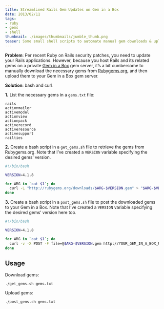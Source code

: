```yaml
---
title: Streamlined Rails Gem Updates on Gem in a Box
date: 2013/02/11
tags:
- ruby
- gems
- shell
thumbnail: ./images/thumbnails/jumble_thumb.png
teaser: Some small shell scripts to automate manual gem downloads & uploads.
---
```


<strong>Problem</strong>: Per recent Ruby on Rails security patches, you need to update your Rails applications. However, because you host Rails and its related gems on a private <a href="https://github.com/cwninja/geminabox">Gem in a Box</a> gem server, it&#8217;s a bit cumbersome to manually download the necessary gems from <a href="http://rubygems.org">Rubygems.org</a>, and then upload them to your Gem in a Box gem server.

<strong>Solution</strong>: bash and curl.

<b>1.</b> List the necessary gems in a <code>gems.txt</code> file:

```
rails
actionmailer
activemodel
actionview
actionpack
activerecord
activeresource
activesupport
railties
```

<b>2.</b> Create a bash script in a <code>get_gems.sh</code> file to retrieve the gems from Rubygems.org. Note that I&#8217;ve created a <code>VERSION</code> variable specifying the desired gems&#8217; version.

```bash
#!/bin/bash

VERSION=4.1.8

for ARG in `cat $1`; do
  curl -L "http://rubygems.org/downloads/$ARG-$VERSION.gem" > "$ARG-$VERSION.gem"
done
```

<b>3.</b> Create a bash script in a <code>post_gems.sh</code> file to post the downloaded gems to your Gem in a Box. Note that I&#8217;ve created a <code>VERSION</code> variable specifying the desired gems&#8217; version here too.

```bash
#!/bin/bash

VERSION=4.1.8

for ARG in `cat $1`; do
  curl -v -X POST -F file=@$ARG-$VERSION.gem http://YOUR_GEM_IN_A_BOX_USERNAME:YOUR_PASSWORD@YOUR_GEM_IN_A_BOX.com/upload
done
```

## Usage

Download gems:

```
./get_gems.sh gems.txt
```

Upload gems:

```
./post_gems.sh gems.txt
```
